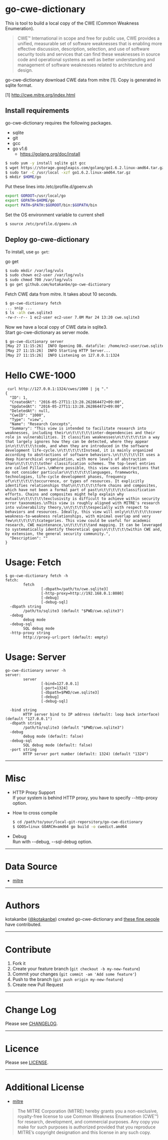 # go-cwe-dictionary

This is tool to build a local copy of the CWE (Common Weakness Enumeration).

> CWE™ International in scope and free for public use, CWE provides a unified, measurable set of software weaknesses that is enabling more effective discussion, description, selection, and use of software security tools and services that can find these weaknesses in source code and operational systems as well as better understanding and management of software weaknesses related to architecture and design.

go-cwe-dictionary download CWE data from mitre [1].
Copy is generated in sqlite format.

[1] http://cwe.mitre.org/index.html  

## Install requirements

go-cwe-dictionary requires the following packages.

- sqlite
- git
- gcc
- go v1.6
    - https://golang.org/doc/install

```bash
$ sudo yum -y install sqlite git gcc
$ wget https://storage.googleapis.com/golang/go1.6.2.linux-amd64.tar.gz
$ sudo tar -C /usr/local -xzf go1.6.2.linux-amd64.tar.gz
$ mkdir $HOME/go
```
Put these lines into /etc/profile.d/goenv.sh

```bash
export GOROOT=/usr/local/go
export GOPATH=$HOME/go
export PATH=$PATH:$GOROOT/bin:$GOPATH/bin
```

Set the OS environment variable to current shell
```bash
$ source /etc/profile.d/goenv.sh
```

## Deploy go-cwe-dictionary

To install, use `go get`:

go get

```bash
$ sudo mkdir /var/log/vuls
$ sudo chown ec2-user /var/log/vuls
$ sudo chmod 700 /var/log/vuls
$ go get github.com/kotakanbe/go-cwe-dictionary
```

Fetch CWE data from mitre. It takes about 10 seconds.  

```bash
$ go-cwe-dictionary fetch
... snip ...
$ ls -alh cwe.sqlite3
-rw-r--r-- 1 ec2-user ec2-user 7.0M Mar 24 13:20 cwe.sqlite3
```

Now we have a local copy of CWE data in sqlite3.  
Start go-cwe-dictionary as server mode.  
```bash
$ go-cwe-dictionary server
[May 27 11:15:26]  INFO Opening DB. datafile: /home/ec2-user/cwe.sqlite3
[May 27 11:15:26]  INFO Starting HTTP Server...
[May 27 11:15:26]  INFO Listening on 127.0.0.1:1324
```

# Hello CWE-1000
```
 curl http://127.0.0.1:1324/cwes/1000 | jq "." 
{
  "ID": 1,
  "CreatedAt": "2016-05-27T11:13:28.262864472+09:00",
  "UpdatedAt": "2016-05-27T11:13:28.262864472+09:00",
  "DeletedAt": null,
  "CweID": "1000",
  "Type": "view",
  "Name": "Research Concepts",
  "Summary": "This view is intended to facilitate research into weaknesses, including their\n\t\t\t\t\tinter-dependencies and their role in vulnerabilities. It classifies weaknesses\n\t\t\t\t\tin a way that largely ignores how they can be detected, where they appear in\n\t\t\t\t\tcode, and when they are introduced in the software development life-cycle.\n\t\t\t\t\tInstead, it is mainly organized according to abstractions of software behaviors.\n\t\t\t\t\tIt uses a deep hierarchical organization, with more levels of abstraction than\n\t\t\t\t\tother classification schemes. The top-level entries are called Pillars.\nWhere possible, this view uses abstractions that do not consider particular\n\t\t\t\t\tlanguages, frameworks, technologies, life-cycle development phases, frequency of\n\t\t\t\t\toccurrence, or types of resources. It explicitly identifies relationships that\n\t\t\t\t\tform chains and composites, which have not been a formal part of past\n\t\t\t\t\tclassification efforts. Chains and composites might help explain why mutual\n\t\t\t\t\texclusivity is difficult to achieve within security error taxonomies.\nThis view is roughly aligned with MITRE's research into vulnerability theory,\n\t\t\t\t\tespecially with respect to behaviors and resources. Ideally, this view will only\n\t\t\t\t\tcover weakness-to-weakness relationships, with minimal overlap and very few\n\t\t\t\t\tcategories. This view could be useful for academic research, CWE maintenance,\n\t\t\t\t\tand mapping. It can be leveraged to systematically identify theoretical gaps\n\t\t\t\t\twithin CWE and, by extension, the general security community.",
  "Description": ""
}
```

# Usage: Fetch

```
$ go-cwe-dictionary fetch -h
fetch:
        fetch
                [-dbpath=/path/to/cwe.sqlite3]
                [-http-proxy=http://192.168.0.1:8080]
                [-debug]
                [-debug-sql]
  -dbpath string
        /path/to/sqlite3 (default "$PWD/cwe.sqlite3")
  -debug
        debug mode
  -debug-sql
        SQL debug mode
  -http-proxy string
        http://proxy-url:port (default: empty)

```

# Usage: Server

```
go-cwe-dictionary server -h     
server:
        server
                [-bind=127.0.0.1]
                [-port=1324]
                [-dbpath=$PWD/cwe.sqlite3]
                [-debug]
                [-debug-sql]

  -bind string
        HTTP server bind to IP address (default: loop back interface) (default "127.0.0.1")
  -dbpath string
        /path/to/sqlite3 (default "$PWD/cwe.sqlite3")
  -debug
        debug mode (default: false)
  -debug-sql
        SQL debug mode (default: false)
  -port string
        HTTP server port number (default: 1324) (default "1324")

```

----

# Misc

- HTTP Proxy Support  
If your system is behind HTTP proxy, you have to specify --http-proxy option.

- How to cross compile
    ```bash
    $ cd /path/to/your/local-git-reporsitory/go-cwe-dictionary
    $ GOOS=linux GOARCH=amd64 go build -o cwedict.amd64
    ```

- Debug  
Run with --debug, --sql-debug option.

----

# Data Source

- [mitre](http://cwe.mitre.org/index.html)

----

# Authors

kotakanbe ([@kotakanbe](https://twitter.com/kotakanbe)) created go-cwe-dictionary and [these fine people](https://github.com/future-architect/go-cwe-dictionary/graphs/contributors) have contributed.

----

# Contribute

1. Fork it
2. Create your feature branch (`git checkout -b my-new-feature`)
3. Commit your changes (`git commit -am 'Add some feature'`)
4. Push to the branch (`git push origin my-new-feature`)
5. Create new Pull Request

----

# Change Log

Please see [CHANGELOG](https://github.com/kotakanbe/go-cwe-dictionary/blob/master/CHANGELOG.md).

----

# Licence

Please see [LICENSE](https://github.com/kotakanbe/go-cwe-dictionary/blob/master/LICENSE).

----

# Additional License

- [mitre](http://cwe.mitre.org/about/termsofuse.html)  

> The MITRE Corporation (MITRE) hereby grants you a non-exclusive, royalty-free license to use Common Weakness Enumeration (CWE™) for research, development, and commercial purposes. Any copy you make for such purposes is authorized provided that you reproduce MITRE’s copyright designation and this license in any such copy.
